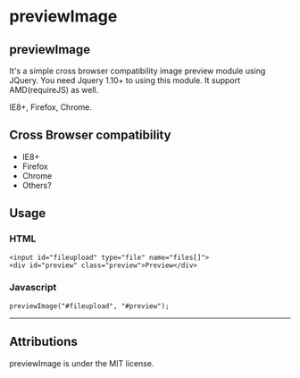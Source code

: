 # previewImage

## previewImage

It's a simple cross browser compatibility image preview module using JQuery.
You need Jquery 1.10+ to using this module. It support AMD(requireJS) as well.

IE8+, Firefox, Chrome.


## Cross Browser compatibility
* IE8+
* Firefox
* Chrome
* Others?


## Usage

### HTML
    <input id="fileupload" type="file" name="files[]">
    <div id="preview" class="preview">Preview</div>

### Javascript
    previewImage("#fileupload", "#preview");

________________________

## Attributions

previewImage is under the MIT license.
